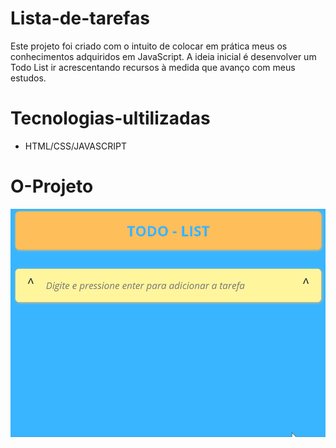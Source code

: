 # Lista-de-tarefas
Este projeto foi criado com o intuito de colocar em prática meus os conhecimentos adquiridos em JavaScript. A ideia inicial é desenvolver um Todo List ir acrescentando recursos à medida que avanço com meus estudos.

# Tecnologias-ultilizadas
- HTML/CSS/JAVASCRIPT

# O-Projeto
![gif do projeto](gifApp.gif)